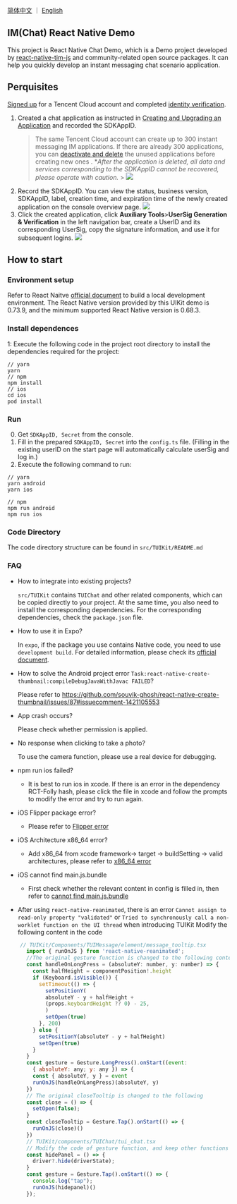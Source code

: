 [简体中文](./README_CN.md) ｜ [English](./README.md)

## IM(Chat) React Native Demo

This project is React Native Chat Demo, which is a Demo project developed by [react-native-tim-js](https://www.npmjs.com/package/react-native-tim-js) and community-related open source packages. It can help you quickly develop an instant messaging chat scenario application.

## Perquisites

[Signed up](https://www.tencentcloud.com/document/product/378/17985?from=unity) for a Tencent Cloud account and completed [identity verification](https://www.tencentcloud.com/document/product/378/3629?from=unity).

1. Created a chat application as instructed in [Creating and Upgrading an Application](https://www.tencentcloud.com/document/product/1047/34577?from=unity) and recorded the SDKAppID.
   > The same Tencent Cloud account can create up to 300 instant messaging IM applications. If there are already 300 applications, you can [deactivate and delete](https://www.tencentcloud.com/document/product/1047/34540?lang=en&pg=) the unused applications before creating new ones . \*_After the application is deleted, all data and services corresponding to the SDKAppID cannot be recovered, please operate with caution._ > ![](https://main.qcloudimg.com/raw/15e61a874a0640d517eeb67e922a14bc.png)
2. Record the SDKAppID. You can view the status, business version, SDKAppID, label, creation time, and expiration time of the newly created application on the console overview page.
   ![](https://main.qcloudimg.com/raw/7954cc2882d050f68cd5d1df2ee776a6.png)
3. Click the created application, click **Auxiliary Tools**>**UserSig Generation & Verification** in the left navigation bar, create a UserID and its corresponding UserSig, copy the signature information, and use it for subsequent logins.
   ![](https://main.qcloudimg.com/raw/2286644d987d24caf565142ae30c4392.png)

## How to start

### Environment setup

Refer to React Naitve [official document](https://reactnative.dev/docs/environment-setup) to build a local development environment.
The React Native version provided by this UIKit demo is 0.73.9, and the minimum supported React Native version is 0.68.3.

### Install dependences

1: Execute the following code in the project root directory to install the dependencies required for the project:

```
// yarn
yarn
// npm
npm install
// ios
cd ios
pod install
```

### Run
0. Get `SDKAppID, Secret` from the console.
1. Fill in the prepared `SDKAppID, Secret` into the `config.ts` file. (Filling in the existing userID on the start page will automatically calculate userSig and log in.)
2. Execute the following command to run:

```
// yarn
yarn android
yarn ios

// npm
npm run android
npm run ios
```

### Code Directory
The code directory structure can be found in `src/TUIKit/README.md`

### FAQ

- How to integrate into existing projects?

  `src/TUIKit` contains `TUIChat` and other related components, which can be copied directly to your project. At the same time, you also need to install the corresponding dependencies. For the corresponding dependencies, check the `package.json` file.

- How to use it in Expo?

  In `expo`, if the package you use contains Native code, you need to use `development build`. For detailed information, please check its [official document](https://docs.expo.dev/home/develop/development-builds/introduction/).

- How to solve the Android project error `Task:react-native-create-thumbnail:compileDebugJavaWithJavac FAILED`?

  Please refer to https://github.com/souvik-ghosh/react-native-create-thumbnail/issues/87#issuecomment-1421105553

- App crash occurs?

  Please check whether permission is applied.

- No response when clicking to take a photo?

  To use the camera function, please use a real device for debugging.
- npm run ios failed?
  - It is best to run ios in xcode. If there is an error in the dependency RCT-Folly hash, please click the file in xcode and follow the prompts to modify the error and try to run again.
- iOS Flipper package error?
  - Please refer to [Flipper error](https://stackoverflow.com/questions/78244457/reactnative-app-build-failing-with-flipper-error)
- iOS Architecture x86_64 error?
  - Add x86_64 from xcode framework-> target -> buildSetting -> valid architectures, please refer to [x86_64 error](https://blog.csdn.net/LY0314J/article/details/102918338)
- iOS cannot find main.js.bundle
  - First check whether the relevant content in config is filled in, then refer to [cannot find main.js.bundle](https://stackoverflow.com/questions/49505446/main-jsbundle-does-not-exist-this-must-be-a-bug-with-echo-react-native)
- After using `react-native-reanimated`, there is an error `Cannot assign to read-only property "validated"` or `Tried to synchronously call a non-worklet function on the UI thread` when introducing TUIKit
Modify the following content in the code
```js
    // TUIKit/Components/TUIMessage/element/message_tooltip.tsx
      import { runOnJS } from 'react-native-reanimated';
      //The original gesture function is changed to the following content
      const handleOnLongPress = (absoluteY: number, y: number) => {
        const halfHeight = componentPosition!.height
        if (Keyboard.isVisible()) {
          setTimeout(() => {
            setPositionY(
            absoluteY - y + halfHeight +
            (props.keyboardHeight ?? 0) - 25,
            )
            setOpen(true)
          }, 200)
        } else {
          setPositionY(absoluteY - y + halfHeight)
          setOpen(true)
        }
      }
      const gesture = Gesture.LongPress().onStart((event:
        { absoluteY: any; y: any }) => {
        const { absoluteY, y } = event
        runOnJS(handleOnLongPress)(absoluteY, y)
      })
      // The original closeTooltip is changed to the following
      const close = () => {
        setOpen(false);
      }
      const closeTooltip = Gesture.Tap().onStart(() => {
        runOnJS(close)()
      })
      // TUIKit/components/TUIChat/tui_chat.tsx
      // Modify the code of gesture function, and keep other functions unchanged
      const hidePanel = () => {
        driver?.hide(driverState);
      }
      const gesture = Gesture.Tap().onStart(() => {
        console.log("tap");
        runOnJS(hidepanel)()
      });
  ```